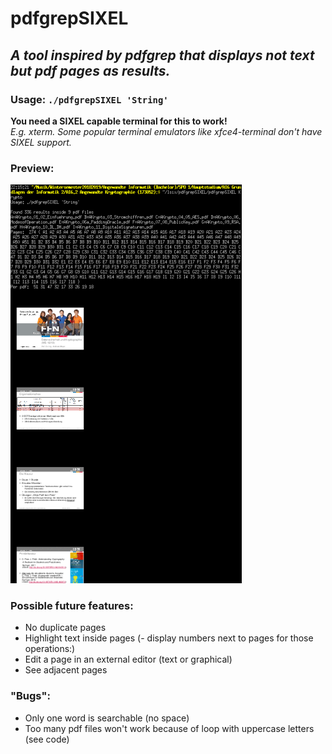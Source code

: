 # pdfgrepSIXEL

## *A tool inspired by pdfgrep that displays not text but pdf pages as results.*  


### Usage: `./pdfgrepSIXEL 'String'`  
**You need a SIXEL capable terminal for this to work!**   
*E.g. xterm. Some popular terminal emulators like xfce4-terminal don't have SIXEL support.*    

### Preview:  
![Example image showing simple usage and output of pdfgrepSIXEL](/example.png?raw=true "Example image showing simple usage and output of pdfgrepSIXEL")  


### Possible future features:
- No duplicate pages
- Highlight text inside pages
(- display numbers next to pages for those operations:)
- Edit a page in an external editor (text or graphical)
- See adjacent pages

### "Bugs":
- Only one word is searchable (no space)
- Too many pdf files won't work because of loop with uppercase letters (see code)
